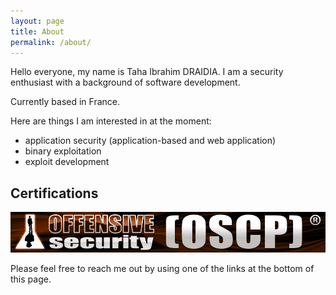 ```yaml
---
layout: page
title: About
permalink: /about/
---
```


Hello everyone, my name is Taha Ibrahim DRAIDIA. I am a security enthusiast with a background of software development.

Currently based in France.

Here are things I am interested in at the moment:

- application security (application-based and web application)
- binary exploitation
- exploit development

<!--
## Acknowledgement and Hall Of Fame
- Microsoft - [link](https://technet.microsoft.com/en-us/security/cc308589.aspx) - [link](https://technet.microsoft.com/en-us/security/cc308575)
- Google - [link](https://bughunter.withgoogle.com/profile/8e53fb22-e405-4190-8612-69ebd37421f2)
- Open Bug Bounty - [link](https://www.openbugbounty.org/researchers/ibrahimd/certificate/)
- Hostinger - [link](https://www.hostinger.com/wall-of-fame)
- OpenText - [link](https://www.opentext.com/who-we-are/copyright-information/security-acknowledgements )
- Eset Antivirus - [PDF](https://static.ibrahimdraidia.com/public/files/acknowledgements/2017/acknowledgement_ESET.pdf)
- University of Minnesota - [PDF](https://static.ibrahimdraidia.com/public/files/acknowledgements/2017/acknowledgement_university_of_minnesota.pdf)
- OLX - [link](https://security.olx.com/security-hall-of-fame.html)
-->

## Certifications
[![OSCP](/images/oscp.png)](https://www.youracclaim.com/badges/2303ff72-49d9-4ff2-988b-e7b5786acb46/public_url)


Please feel free to reach me out by using one of the links at the bottom of this page.
